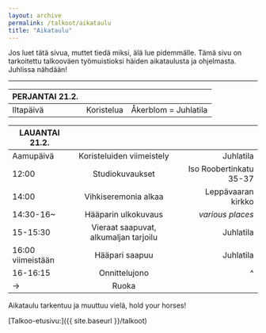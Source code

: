 ```yaml
---
layout: archive
permalink: /talkoot/aikataulu
title: "Aikataulu"
---
```


Jos luet tätä sivua, muttet tiedä miksi, älä lue pidemmälle. Tämä sivu on tarkoitettu talkooväen työmuistioksi häiden aikataulusta ja ohjelmasta. Juhlissa nähdään!
<hr>


**PERJANTAI 21.2.**  |   |   |
------------- |:-------------:| -----:|
Iltapäivä   | Koristelua | Åkerblom = Juhlatila

**LAUANTAI 21.2.**  |   |   |
------------- |:-------------:| -----:|
Aamupäivä          | Koristeluiden viimeistely             | Juhlatila
12:00              | Studiokuvaukset                       | Iso Roobertinkatu 35-37
14:00              | Vihkiseremonia alkaa                  | Leppävaaran kirkko
14:30-16~          | Hääparin ulkokuvaus                   | *various places*
15-15:30           | Vieraat saapuvat, alkumaljan tarjoilu | Juhlatila
16:00 viimeistään  | Hääpari saapuu                        | Juhlatila
16-16:15           | Onnittelujono                         | ^
->                 |      Ruoka                            |


Aikataulu tarkentuu ja muuttuu vielä, hold your horses!




[Talkoo-etusivu:]({{ site.baseurl }}/talkoot)
